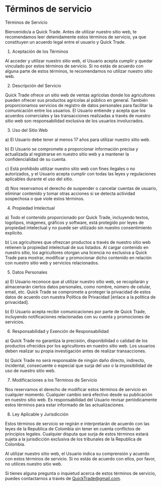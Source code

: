 # Términos de servicio

Términos de Servicio

Bienvenido/a a Quick Trade. Antes de utilizar nuestro sitio web, te recomendamos leer detenidamente estos términos de servicio, ya que constituyen un acuerdo legal entre el usuario y Quick Trade.

1. Aceptación de los Términos

Al acceder y utilizar nuestro sitio web, el Usuario acepta cumplir y quedar vinculado por estos términos de servicio. Si no estás de acuerdo con alguna parte de estos términos, te recomendamos no utilizar nuestro sitio web.

2. Descripción del Servicio

Quick Trade ofrece un sitio web de ventas agrícolas donde los agricultores pueden ofrecer sus productos agrícolas al público en general. También proporcionamos servicios de registro de datos personales para facilitar la comunicación entre los usuarios. El Usuario entiende y acepta que los acuerdos comerciales y las transacciones realizadas a través de nuestro sitio web son responsabilidad exclusiva de los usuarios involucrados.

3. Uso del Sitio Web

a) El Usuario debe tener al menos 17 años para utilizar nuestro sitio web.

b) El Usuario se compromete a proporcionar información precisa y actualizada al registrarse en nuestro sitio web y a mantener la confidencialidad de su cuenta.

c) Está prohibido utilizar nuestro sitio web con fines ilegales o no autorizados, y el Usuario acepta cumplir con todas las leyes y regulaciones aplicables durante el uso del sitio.

d) Nos reservamos el derecho de suspender o cancelar cuentas de usuario, eliminar contenido y tomar otras acciones si se detecta actividad sospechosa o que viole estos términos.

4. Propiedad Intelectual

a) Todo el contenido proporcionado por Quick Trade, incluyendo textos, logotipos, imágenes, gráficos y software, está protegido por leyes de propiedad intelectual y no puede ser utilizado sin nuestro consentimiento explícito.

b) Los agricultores que ofrezcan productos a través de nuestro sitio web retienen la propiedad intelectual de sus listados. Al cargar contenido en nuestro sitio, los agricultores otorgan una licencia no exclusiva a Quick Trade para mostrar, modificar y promocionar dicho contenido en relación con nuestro sitio web y servicios relacionados.

5. Datos Personales

a) El Usuario reconoce que al utilizar nuestro sitio web, se recopilarán y almacenarán ciertos datos personales, como nombre, número de celular, email, etc. Quick Trade se compromete a proteger la privacidad de estos datos de acuerdo con nuestra Política de Privacidad [enlace a la política de privacidad].

b) El Usuario acepta recibir comunicaciones por parte de Quick Trade, incluyendo notificaciones relacionadas con su cuenta y promociones de servicios.

6. Responsabilidad y Exención de Responsabilidad

a) Quick Trade no garantiza la precisión, disponibilidad o calidad de los productos ofrecidos por los agricultores en nuestro sitio web. Los usuarios deben realizar su propia investigación antes de realizar transacciones.

b) Quick Trade no será responsable de ningún daño directo, indirecto, incidental, consecuente o especial que surja del uso o la imposibilidad de uso de nuestro sitio web.

7. Modificaciones a los Términos de Servicio

Nos reservamos el derecho de modificar estos términos de servicio en cualquier momento. Cualquier cambio será efectivo desde su publicación en nuestro sitio web. Es responsabilidad del Usuario revisar periódicamente estos términos para estar informado de las actualizaciones.

8. Ley Aplicable y Jurisdicción

Estos términos de servicio se regirán e interpretarán de acuerdo con las leyes de la Republica de Colombia sin tener en cuenta conflictos de principios legales. Cualquier disputa que surja de estos términos estará sujeta a la jurisdicción exclusiva de los tribunales de la Republica de Colombia.

Al utilizar nuestro sitio web, el Usuario indica su comprensión y acuerdo con estos términos de servicio. Si no estás de acuerdo con ellos, por favor, no utilices nuestro sitio web.

Si tienes alguna pregunta o inquietud acerca de estos términos de servicio, puedes contactarnos a través de QuickTrade@gmail.com.

